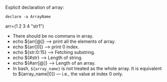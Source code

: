 Explicit declaration of array:

`declare -a ArrayName`

arr=(1 2 3 4 "str1") <br>

- There should be no commans in array.<br>
- echo ${arr[@]} --> print all the elements of array.<br>
- echo ${arr[0]} --> print 0 index.<br>
- echo ${str:0:15} --> Fetching substring.<br>
- echo ${#str} --> Length of string.
- echo ${#arr[@]} --> Length of an array.
- In bash, `${array_name}` is not treated as the whole array. It is equivalent to ${array_name[0]} — i.e., the value at index 0 only.
